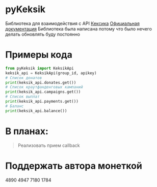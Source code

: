 # pyKeksik
Библиотека для взаимодействия с API [Кексика](https://keksik.io)
[Официальная документация](https://keksik.io/api)
Библиотека была написана потому что было нечего делать
обновлять буду постоянно

# Примеры кода
```python
from pyKeksik import KeksikApi
keksik_api = KeksikApi(group_id, apikey)
# Список донатов
print(keksik_api.donates.get())
# Список краутфанденговых кампаний
print(keksik_api.campaigns.get())
# Список выплат
print(keksik_api.payments.get())
# Баланс
print(keksik_api.balance())
```
# В планах:
 > Реализовать прием callback
# Поддержать автора монеткой
 4890 4947 7180 1784
